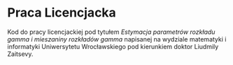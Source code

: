 # Praca Licencjacka

Kod do pracy licencjackiej pod tytułem *Estymacja parametrów rozkładu gamma i mieszaniny rozkładów gamma* napisanej na wydziale matematyki i informatyki Uniwersytetu Wrocławskiego pod kierunkiem doktor Liudmily Zaitsevy.
